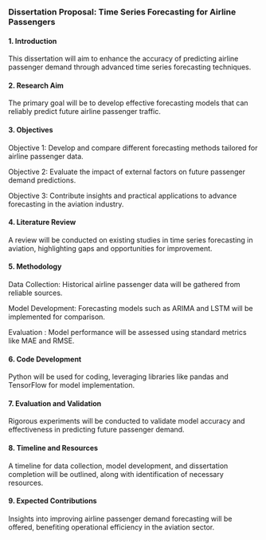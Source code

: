 ### Dissertation Proposal: Time Series Forecasting for Airline Passengers

#### 1. Introduction

This dissertation will aim to enhance the accuracy of predicting airline passenger demand through advanced time series forecasting techniques.

#### 2. Research Aim

The primary goal will be to develop effective forecasting models that can reliably predict future airline passenger traffic.

#### 3. Objectives

Objective 1: Develop and compare different forecasting methods tailored for airline passenger data.
  
Objective 2: Evaluate the impact of external factors on future passenger demand predictions.
  
Objective 3: Contribute insights and practical applications to advance forecasting in the aviation industry.

#### 4. Literature Review

A review will be conducted on existing studies in time series forecasting in aviation, highlighting gaps and opportunities for improvement.

#### 5. Methodology

Data Collection: Historical airline passenger data will be gathered from reliable sources.
  
Model Development: Forecasting models such as ARIMA and LSTM will be implemented for comparison.
  
Evaluation : Model performance will be assessed using standard metrics like MAE and RMSE.

#### 6. Code Development

Python will be used for coding, leveraging libraries like pandas and TensorFlow for model implementation.

#### 7. Evaluation and Validation

Rigorous experiments will be conducted to validate model accuracy and effectiveness in predicting future passenger demand.

#### 8. Timeline and Resources

A timeline for data collection, model development, and dissertation completion will be outlined, along with identification of necessary resources.

#### 9. Expected Contributions

Insights into improving airline passenger demand forecasting will be offered, benefiting operational efficiency in the aviation sector.

